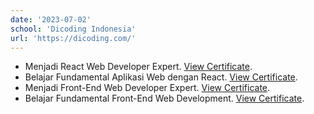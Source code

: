 ```yaml
---
date: '2023-07-02'
school: 'Dicoding Indonesia'
url: 'https://dicoding.com/'
---
```


- Menjadi React Web Developer Expert. [View Certificate](https://www.dicoding.com/certificates/JMZVNO9MNPN9).
- Belajar Fundamental Aplikasi Web dengan React. [View Certificate](https://www.dicoding.com/certificates/6RPN6R25RP2M).
- Menjadi Front-End Web Developer Expert. [View Certificate](https://www.dicoding.com/certificates/53XEWO3VYXRN).
- Belajar Fundamental Front-End Web Development. [View Certificate](https://www.dicoding.com/certificates/1OP8LNOLQZQK).
